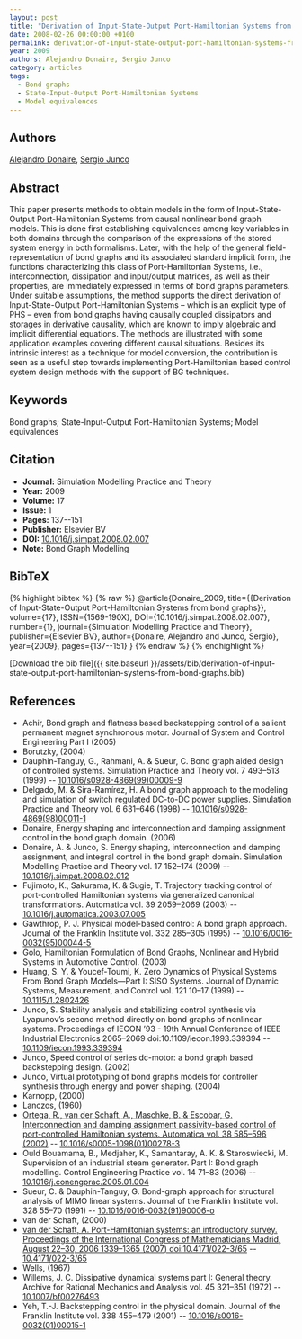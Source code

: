 ```yaml
---
layout: post
title: "Derivation of Input-State-Output Port-Hamiltonian Systems from bond graphs"
date: 2008-02-26 00:00:00 +0100
permalink: derivation-of-input-state-output-port-hamiltonian-systems-from-bond-graphs
year: 2009
authors: Alejandro Donaire, Sergio Junco
category: articles
tags:
  - Bond graphs
  - State-Input-Output Port-Hamiltonian Systems
  - Model equivalences
---
```

 
## Authors
[Alejandro Donaire](authors/alejandro-donaire), [Sergio Junco](authors/sergio-junco)
 
## Abstract
This paper presents methods to obtain models in the form of Input-State-Output Port-Hamiltonian Systems from causal nonlinear bond graph models. This is done first establishing equivalences among key variables in both domains through the comparison of the expressions of the stored system energy in both formalisms. Later, with the help of the general field-representation of bond graphs and its associated standard implicit form, the functions characterizing this class of Port-Hamiltonian Systems, i.e., interconnection, dissipation and input/output matrices, as well as their properties, are immediately expressed in terms of bond graphs parameters. Under suitable assumptions, the method supports the direct derivation of Input-State-Output Port-Hamiltonian Systems – which is an explicit type of PHS – even from bond graphs having causally coupled dissipators and storages in derivative causality, which are known to imply algebraic and implicit differential equations. The methods are illustrated with some application examples covering different causal situations. Besides its intrinsic interest as a technique for model conversion, the contribution is seen as a useful step towards implementing Port-Hamiltonian based control system design methods with the support of BG techniques.
 
## Keywords
Bond graphs; State-Input-Output Port-Hamiltonian Systems; Model equivalences
 
## Citation
- **Journal:** Simulation Modelling Practice and Theory
- **Year:** 2009
- **Volume:** 17
- **Issue:** 1
- **Pages:** 137--151
- **Publisher:** Elsevier BV
- **DOI:** [10.1016/j.simpat.2008.02.007](https://doi.org/10.1016/j.simpat.2008.02.007)
- **Note:** Bond Graph Modelling
 
## BibTeX
{% highlight bibtex %}
{% raw %}
@article{Donaire_2009,
  title={{Derivation of Input-State-Output Port-Hamiltonian Systems from bond graphs}},
  volume={17},
  ISSN={1569-190X},
  DOI={10.1016/j.simpat.2008.02.007},
  number={1},
  journal={Simulation Modelling Practice and Theory},
  publisher={Elsevier BV},
  author={Donaire, Alejandro and Junco, Sergio},
  year={2009},
  pages={137--151}
}
{% endraw %}
{% endhighlight %}
 
[Download the bib file]({{ site.baseurl }}/assets/bib/derivation-of-input-state-output-port-hamiltonian-systems-from-bond-graphs.bib)
 
## References
- Achir, Bond graph and flatness based backstepping control of a salient permanent magnet synchronous motor. Journal of System and Control Engineering Part I (2005)
- Borutzky, (2004)
- Dauphin-Tanguy, G., Rahmani, A. & Sueur, C. Bond graph aided design of controlled systems. Simulation Practice and Theory vol. 7 493–513 (1999) -- [10.1016/s0928-4869(99)00009-9](https://doi.org/10.1016/s0928-4869(99)00009-9)
- Delgado, M. & Sira-Ramı́rez, H. A bond graph approach to the modeling and simulation of switch regulated DC-to-DC power supplies. Simulation Practice and Theory vol. 6 631–646 (1998) -- [10.1016/s0928-4869(98)00011-1](https://doi.org/10.1016/s0928-4869(98)00011-1)
- Donaire, Energy shaping and interconnection and damping assignment control in the bond graph domain. (2006)
- Donaire, A. & Junco, S. Energy shaping, interconnection and damping assignment, and integral control in the bond graph domain. Simulation Modelling Practice and Theory vol. 17 152–174 (2009) -- [10.1016/j.simpat.2008.02.012](https://doi.org/10.1016/j.simpat.2008.02.012)
- Fujimoto, K., Sakurama, K. & Sugie, T. Trajectory tracking control of port-controlled Hamiltonian systems via generalized canonical transformations. Automatica vol. 39 2059–2069 (2003) -- [10.1016/j.automatica.2003.07.005](https://doi.org/10.1016/j.automatica.2003.07.005)
- Gawthrop, P. J. Physical model-based control: A bond graph approach. Journal of the Franklin Institute vol. 332 285–305 (1995) -- [10.1016/0016-0032(95)00044-5](https://doi.org/10.1016/0016-0032(95)00044-5)
- Golo, Hamiltonian Formulation of Bond Graphs, Nonlinear and Hybrid Systems in Automotive Control. (2003)
- Huang, S. Y. & Youcef-Toumi, K. Zero Dynamics of Physical Systems From Bond Graph Models—Part I: SISO Systems. Journal of Dynamic Systems, Measurement, and Control vol. 121 10–17 (1999) -- [10.1115/1.2802426](https://doi.org/10.1115/1.2802426)
- Junco, S. Stability analysis and stabilizing control synthesis via Lyapunov’s second method directly on bond graphs of nonlinear systems. Proceedings of IECON ’93 - 19th Annual Conference of IEEE Industrial Electronics 2065–2069 doi:10.1109/iecon.1993.339394 -- [10.1109/iecon.1993.339394](https://doi.org/10.1109/iecon.1993.339394)
- Junco, Speed control of series dc-motor: a bond graph based backstepping design. (2002)
- Junco, Virtual prototyping of bond graphs models for controller synthesis through energy and power shaping. (2004)
- Karnopp, (2000)
- Lanczos, (1960)
- [Ortega, R., van der Schaft, A., Maschke, B. & Escobar, G. Interconnection and damping assignment passivity-based control of port-controlled Hamiltonian systems. Automatica vol. 38 585–596 (2002)](interconnection-and-damping-assignment-passivity-based-control-of-port-controlled-hamiltonian-systems) -- [10.1016/s0005-1098(01)00278-3](https://doi.org/10.1016/s0005-1098(01)00278-3)
- Ould Bouamama, B., Medjaher, K., Samantaray, A. K. & Staroswiecki, M. Supervision of an industrial steam generator. Part I: Bond graph modelling. Control Engineering Practice vol. 14 71–83 (2006) -- [10.1016/j.conengprac.2005.01.004](https://doi.org/10.1016/j.conengprac.2005.01.004)
- Sueur, C. & Dauphin-Tanguy, G. Bond-graph approach for structural analysis of MIMO linear systems. Journal of the Franklin Institute vol. 328 55–70 (1991) -- [10.1016/0016-0032(91)90006-o](https://doi.org/10.1016/0016-0032(91)90006-o)
- van der Schaft, (2000)
- [van der Schaft, A. Port-Hamiltonian systems: an introductory survey. Proceedings of the International Congress of Mathematicians Madrid, August 22–30, 2006 1339–1365 (2007) doi:10.4171/022-3/65](port-hamiltonian-systems-an-introductory-survey) -- [10.4171/022-3/65](https://doi.org/10.4171/022-3/65)
- Wells, (1967)
- Willems, J. C. Dissipative dynamical systems part I: General theory. Archive for Rational Mechanics and Analysis vol. 45 321–351 (1972) -- [10.1007/bf00276493](https://doi.org/10.1007/bf00276493)
- Yeh, T.-J. Backstepping control in the physical domain. Journal of the Franklin Institute vol. 338 455–479 (2001) -- [10.1016/s0016-0032(01)00015-1](https://doi.org/10.1016/s0016-0032(01)00015-1)

